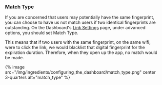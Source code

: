 
### Match Type

If you are concerned that users may potentially have the same fingerprint, you can choose to have us not match users if two identical fingerprints are outstanding. On the Dashboard's [Link Settings](https://dashboard.branch.io/#/settings/link) page, under advanced options, you should set Match Type.

This means that if two users with the same fingerprint, on the same wifi, were to click the link, we would blacklist that digital fingerprint for the expiration duration. Therefore, when they open up the app, no match would be made.

{% image src="/img/ingredients/configuring_the_dashboard/match_type.png" center 3-quarters alt="match_type" %}

